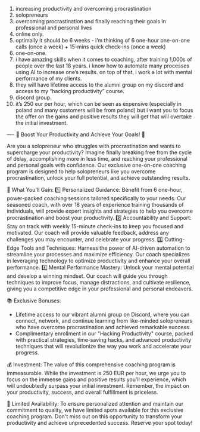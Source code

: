 
1. increasing productivity and overcoming procrastination 
2. solopreneurs 
3. overcoming procrastination and finally reaching their goals in professional and personal lives 
4. online only. 
5. optimally it should be 6 weeks - i’m thinking of 6 one-hour one-on-one calls (once a week) + 15-mins quick check-ins (once a week) 
6. one-on-one.
7. i have amazing skills when it comes to coaching, after training 1,000s of people over the last 18 years. i know how to automate many processes using AI to increase one’s results. on top of that, i work a lot with mental performance of my clients. 
8. they will have lifetime access to the alumni group on my discord and access to my “hacking productivity” course. 
9. discord group. 
10. it’s 250 eur per hour, which can be seen as expensive (especially in poland and many customers will be from poland) but  i want you to focus the offer on the gains and positive results they will get that will overtake the initial investment.  


—- 
🚀 Boost Your Productivity and Achieve Your Goals! 🚀

Are you a solopreneur who struggles with procrastination and wants to supercharge your productivity? Imagine finally breaking free from the cycle of delay, accomplishing more in less time, and reaching your professional and personal goals with confidence. Our exclusive one-on-one coaching program is designed to help solopreneurs like you overcome procrastination, unlock your full potential, and achieve outstanding results.

🎯 What You'll Gain: 1️⃣ Personalized Guidance: Benefit from 6 one-hour, power-packed coaching sessions tailored specifically to your needs. Our seasoned coach, with over 18 years of experience training thousands of individuals, will provide expert insights and strategies to help you overcome procrastination and boost your productivity. 2️⃣ Accountability and Support: Stay on track with weekly 15-minute check-ins to keep you focused and motivated. Our coach will provide valuable feedback, address any challenges you may encounter, and celebrate your progress. 3️⃣ Cutting-Edge Tools and Techniques: Harness the power of AI-driven automation to streamline your processes and maximize efficiency. Our coach specializes in leveraging technology to optimize productivity and enhance your overall performance. 4️⃣ Mental Performance Mastery: Unlock your mental potential and develop a winning mindset. Our coach will guide you through techniques to improve focus, manage distractions, and cultivate resilience, giving you a competitive edge in your professional and personal endeavors.

📚 Exclusive Bonuses:

- Lifetime access to our vibrant alumni group on Discord, where you can connect, network, and continue learning from like-minded solopreneurs who have overcome procrastination and achieved remarkable success.
- Complimentary enrollment in our "Hacking Productivity" course, packed with practical strategies, time-saving hacks, and advanced productivity techniques that will revolutionize the way you work and accelerate your progress.

💰 Investment: The value of this comprehensive coaching program is immeasurable. While the investment is 250 EUR per hour, we urge you to focus on the immense gains and positive results you'll experience, which will undoubtedly surpass your initial investment. Remember, the impact on your productivity, success, and overall fulfillment is priceless.

📢 Limited Availability: To ensure personalized attention and maintain our commitment to quality, we have limited spots available for this exclusive coaching program. Don't miss out on this opportunity to transform your productivity and achieve unprecedented success. Reserve your spot today!